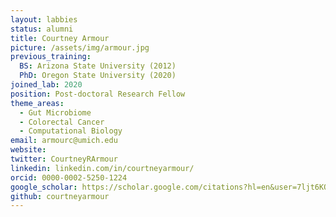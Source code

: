 ```yaml
---
layout: labbies
status: alumni
title: Courtney Armour
picture: /assets/img/armour.jpg
previous_training:
  BS: Arizona State University (2012)
  PhD: Oregon State University (2020)
joined_lab: 2020
position: Post-doctoral Research Fellow
theme_areas:
  - Gut Microbiome
  - Colorectal Cancer
  - Computational Biology
email: armourc@umich.edu 
website: 
twitter: CourtneyRArmour
linkedin: linkedin.com/in/courtneyarmour/
orcid: 0000-0002-5250-1224
google_scholar: https://scholar.google.com/citations?hl=en&user=7ljt6KQAAAAJ&view_op=list_works&authuser=1&gmla=AJsN-F6rpbT-HRUjPWKWpEDljJX9eEFbZm7sq9KVWFFS6hmLtAqYY_ioUwXvZoKBBxXWiDZr1DOPBPOogse7NhWy5BU5-Mhqf3mTqCOmr0zLI3__vhUN_54
github: courtneyarmour 
---
```


